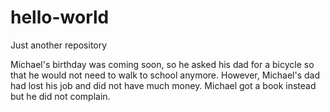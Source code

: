 # hello-world
Just another repository

Michael's birthday was coming soon, so he asked his dad for a bicycle so that he would not need to walk to school anymore. 
However, Michael's dad had lost his job and did not have much money. Michael got a book instead but he did not complain.
